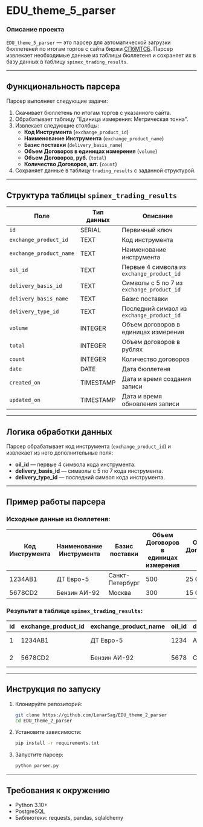 # EDU_theme_5_parser

### Описание проекта
`EDU_theme_5_parser` — это парсер для автоматической загрузки бюллетеней по итогам торгов с сайта биржи [СПбМТСБ](https://spimex.com/markets/oil_products/trades/results/). Парсер извлекает необходимые данные из таблицы бюллетеня и сохраняет их в базу данных в таблицу `spimex_trading_results`.

---

## Функциональность парсера
Парсер выполняет следующие задачи:

1. Скачивает бюллетень по итогам торгов с указанного сайта.
2. Обрабатывает таблицу "Единица измерения: Метрическая тонна".
3. Извлекает следующие столбцы:
   - **Код Инструмента** (`exchange_product_id`)
   - **Наименование Инструмента** (`exchange_product_name`)
   - **Базис поставки** (`delivery_basis_name`)
   - **Объем Договоров в единицах измерения** (`volume`)
   - **Объем Договоров, руб.** (`total`)
   - **Количество Договоров, шт.** (`count`)
4. Сохраняет данные в таблицу `trading_results` с заданной структурой.

---

## Структура таблицы `spimex_trading_results`

| Поле               | Тип данных | Описание                                      |
|--------------------|------------|-----------------------------------------------|
| `id`               | SERIAL     | Первичный ключ                                |
| `exchange_product_id` | TEXT       | Код инструмента                               |
| `exchange_product_name` | TEXT     | Наименование инструмента                     |
| `oil_id`           | TEXT       | Первые 4 символа из `exchange_product_id`     |
| `delivery_basis_id` | TEXT       | Символы с 5 по 7 из `exchange_product_id`     |
| `delivery_basis_name` | TEXT     | Базис поставки                                |
| `delivery_type_id` | TEXT       | Последний символ из `exchange_product_id`     |
| `volume`           | INTEGER    | Объем договоров в единицах измерения         |
| `total`            | INTEGER    | Объем договоров в рублях                     |
| `count`            | INTEGER    | Количество договоров                         |
| `date`             | DATE       | Дата бюллетеня                                |
| `created_on`       | TIMESTAMP  | Дата и время создания записи                 |
| `updated_on`       | TIMESTAMP  | Дата и время обновления записи               |

---

## Логика обработки данных

Парсер обрабатывает код инструмента (`exchange_product_id`) и извлекает из него дополнительные поля:
- **oil_id** — первые 4 символа кода инструмента.
- **delivery_basis_id** — символы с 5 по 7 кода инструмента.
- **delivery_type_id** — последний символ кода инструмента.

---

## Пример работы парсера

### Исходные данные из бюллетеня:
| Код Инструмента | Наименование Инструмента | Базис поставки   | Объем Договоров в единицах измерения | Объем Договоров, руб. | Количество Договоров, шт. |
|-----------------|--------------------------|------------------|--------------------------------------|-----------------------|---------------------------|
| 1234AB1         | ДТ Евро-5                | Санкт-Петербург  | 500                                  | 25 000 000            | 5                         |
| 5678CD2         | Бензин АИ-92             | Москва           | 300                                  | 15 000 000            | 3                         |

### Результат в таблице `spimex_trading_results`:
| id  | exchange_product_id | exchange_product_name | oil_id | delivery_basis_id | delivery_basis_name | delivery_type_id | volume | total      | count | date       | created_on         | updated_on         |
|-----|---------------------|-----------------------|--------|------------------|---------------------|------------------|--------|------------|-------|------------|-------------------|-------------------|
| 1   | 1234AB1             | ДТ Евро-5             | 1234   | AB               | Санкт-Петербург     | 1                | 500    | 25000000.00 | 5     | 2025-01-04 | 2025-01-04 12:00  | 2025-01-04 12:00  |
| 2   | 5678CD2             | Бензин АИ-92          | 5678   | CD               | Москва              | 2                | 300    | 15000000.00 | 3     | 2025-01-04 | 2025-01-04 12:00  | 2025-01-04 12:00  |

---

## Инструкция по запуску

1. Клонируйте репозиторий:
   ```bash
   git clone https://github.com/LenarSag/EDU_theme_2_parser
   cd EDU_theme_2_parser
   ```

2. Установите зависимости:
   ```bash
   pip install -r requirements.txt
   ```

3. Запустите парсер:
   ```bash
   python parser.py
   ```

---

## Требования к окружению
- Python 3.10+
- PostgreSQL
- Библиотеки: requests, pandas, sqlalchemy

